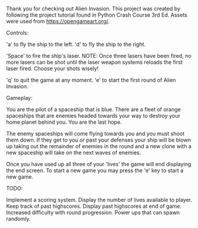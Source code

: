 Thank you for checking out Alien Invasion. 
This project was created by following the project tutorial found in Python Crash Course 3rd Ed.
Assets were used from https://opengameart.org/.

Controls:

'a' to fly the ship to the left.
'd' to fly the ship to the right.

'Space' to fire the ship's laser.
    NOTE: Once three lasers have been fired, no more lasers can be shot until the laser weapon
            systems reloads the first laser fired. Choose your shots wisely!

'q' to quit the game at any moment.
'e' to start the first round of Alien Invasion.

Gameplay:

You are the pilot of a spaceship that is blue. There are a fleet of orange spaceships that are
enemies headed towards your way to destroy your home planet behind you. You are the last hope.

The enemy spaceships will come flying towards you and you must shoot them down. If they get to
you or past your defenses your ship will be blown up taking out the remainder of enemies in the 
round and a new clone with a new spaceship will take on the next waves of enemies.

Once you have used up all three of your 'lives' the game will end displaying the end screen.
To start a new game you may press the 'e' key to start a new game.

TODO:

Implement a scoring system.
Display the number of lives available to player.
Keep track of past highscores.
Display past highscores at end of game.
Increased difficulty with round progression.
Power ups that can spawn randomly.
